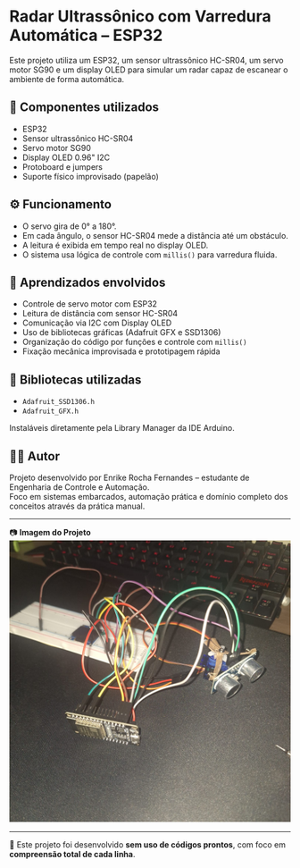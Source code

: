 # Radar Ultrassônico com Varredura Automática – ESP32

Este projeto utiliza um ESP32, um sensor ultrassônico HC-SR04, um servo motor SG90 e um display OLED para simular um radar capaz de escanear o ambiente de forma automática.

## 🔧 Componentes utilizados

- ESP32
- Sensor ultrassônico HC-SR04
- Servo motor SG90
- Display OLED 0.96" I2C
- Protoboard e jumpers
- Suporte físico improvisado (papelão)

## ⚙️ Funcionamento

- O servo gira de 0° a 180°.
- Em cada ângulo, o sensor HC-SR04 mede a distância até um obstáculo.
- A leitura é exibida em tempo real no display OLED.
- O sistema usa lógica de controle com `millis()` para varredura fluida.

## 🧠 Aprendizados envolvidos

- Controle de servo motor com ESP32
- Leitura de distância com sensor HC-SR04
- Comunicação via I2C com Display OLED
- Uso de bibliotecas gráficas (Adafruit GFX e SSD1306)
- Organização do código por funções e controle com `millis()`
- Fixação mecânica improvisada e prototipagem rápida

## 📘 Bibliotecas utilizadas

- `Adafruit_SSD1306.h`
- `Adafruit_GFX.h`

Instaláveis diretamente pela Library Manager da IDE Arduino.

## 👨‍💻 Autor

Projeto desenvolvido por Enrike Rocha Fernandes – estudante de Engenharia de Controle e Automação.  
Foco em sistemas embarcados, automação prática e domínio completo dos conceitos através da prática manual.

---

📷 **Imagem do Projeto**
![Estação Climática funcionando](./Imagem.jpg)

---

📌 Este projeto foi desenvolvido **sem uso de códigos prontos**, com foco em **compreensão total de cada linha**.
